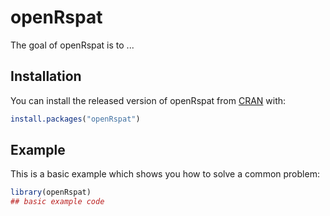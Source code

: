 
# openRspat

<!-- badges: start -->
<!-- badges: end -->

The goal of openRspat is to ...

## Installation

You can install the released version of openRspat from [CRAN](https://CRAN.R-project.org) with:

``` r
install.packages("openRspat")
```

## Example

This is a basic example which shows you how to solve a common problem:

``` r
library(openRspat)
## basic example code
```


